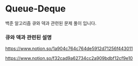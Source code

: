 # Queue-Deque
백준 알고리즘 큐와 덱과 관련된 문제 풀이 입니다.

### 큐와 덱과 관련된 설명
https://www.notion.so/1a904c764c764de5912d71256f443011

https://www.notion.so/f32cad9a62734cc2a909bdbf12cf9e10

